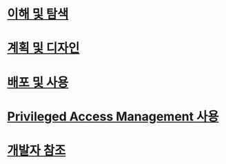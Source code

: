 # [이해 및 탐색](/understand-explore/microsoft-identity-manager-2016.md)
# [계획 및 디자인](/plan-design/microsoft-identity-manager-2016-supported-platforms.md)
# [배포 및 사용](/deploy-use/microsoft-identity-manager-deploy.md)
# [Privileged Access Management 사용](/pam/privileged-identity-management-for-active-directory-domain-services.md)
# [개발자 참조](/reference/microsoft-identity-manager-2016-developer-reference.md)


<!--HONumber=Jun16_HO3-->


